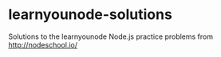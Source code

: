 # learnyounode-solutions

Solutions to the learnyounode Node.js practice problems from http://nodeschool.io/
